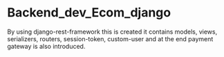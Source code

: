 # Backend_dev_Ecom_django
By using django-rest-framework this is created it contains models, views, serializers, routers, session-token, custom-user and at the end payment gateway is also introduced.
